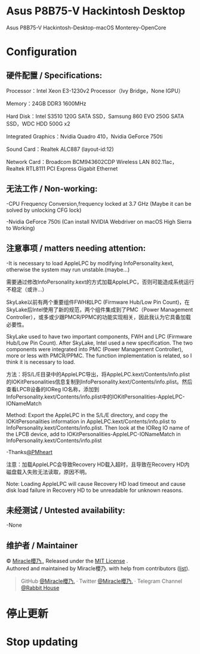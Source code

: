 # Asus P8B75-V Hackintosh Desktop
Asus P8B75-V Hackintosh-Desktop-macOS Monterey-OpenCore

# Configuration

## 硬件配置 / Specifications:

Processor：Intel Xeon E3-1230v2 Processor（Ivy Bridge，None IGPU）

Memory：24GB DDR3 1600MHz

Hard Disk：Intel S3510 120G SATA SSD，Samsung 860 EVO 250G SATA SSD，WDC HDD 500G x2

Integrated Graphics：Nvidia Quadro 410，Nvidia GeForce 750ti

Sound Card：Realtek ALC887 (layout-id:12)

Network Card：Broadcom BCM943602CDP Wireless LAN 802.11ac，Realtek RTL8111 PCI Express Gigabit Ethernet

## 无法工作 / Non-working:

-CPU Frequency Conversion,frequency locked at 3.7 GHz (Maybe it can be solved by unlocking CFG lock)

-Nvidia GeForce 750ti (Can install NVIDIA Webdriver on macOS High Sierra to Working)

## 注意事项 / matters needing attention:

-It is necessary to load AppleLPC by modifying InfoPersonality.kext, otherwise the system may run unstable.(maybe...)

需要通过修改InfoPersonality.kext的方式加载AppleLPC，否则可能造成系统运行不稳定（或许...）

SkyLake以前有两个重要组件FWH和LPC (Firmware Hub/Low Pin Count)，在SkyLake后Intel使用了新的规范，两个组件集成到了PMC（Power Management Controller），或多或少跟PMCR/PPMC的功能实现相关，因此我认为它具备加载必要性。

SkyLake used to have two important components, FWH and LPC (Firmware Hub/Low Pin Count). After SkyLake, Intel used a new specification. The two components were integrated into PMC (Power Management Controller), more or less with PMCR/PPMC. The function implementation is related, so I think it is necessary to load.


方法：将S/L/E目录中的AppleLPC导出，将AppleLPC.kext/Contents/info.plist的IOKitPersonalities信息复制到InfoPersonality.kext/Contents/info.plist。然后查看LPCB设备的IOReg IO名称，添加到InfoPersonality.kext/Contents/info.plist中的IOKitPersonalities-AppleLPC-IONameMatch


Method: Export the AppleLPC in the S/L/E directory, and copy the IOKitPersonalities information in AppleLPC.kext/Contents/info.plist to InfoPersonality.kext/Contents/info.plist. Then look at the IOReg IO name of the LPCB device, add to IOKitPersonalities-AppleLPC-IONameMatch in InfoPersonality.kext/Contents/info.plist

-Thanks[@PMheart](https://github.com/PMheart)

注意：加载AppleLPC会导致Recovery HD载入超时，且导致在Recovery HD内磁盘载入失败无法读取，原因不明。

Note: Loading AppleLPC will cause Recovery HD load timeout and cause disk load failure in Recovery HD to be unreadable for unknown reasons.

## 未经测试 / Untested availability:

-None

## 维护者 / Maintainer

© [Miracle櫻乃.](https://github.com/Miracle-Sakuno), Released under the [MIT License](./LICENSE) .<br>
Authored and maintained by Miracle櫻乃. with help from contributors ([list](https://github.com/Miracle-Sakuno/Asus-VivoBook-X509FB-Hackintosh/graphs/contributors)).

> GitHub [@Miracle櫻乃.](https://github.com/Miracle-Sakuno) · Twitter [@Miracle櫻乃.](https://twitter.com/Miracle_Sakuno) · Telegram Channel [@Rabbit House](https://t.me/RabbitHouse_i)

# 停止更新
# Stop updating
